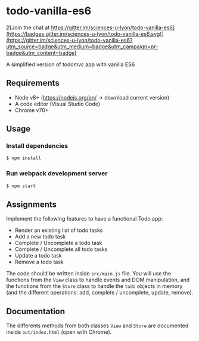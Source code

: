 # todo-vanilla-es6

[![Join the chat at https://gitter.im/sciences-u-lyon/todo-vanilla-es6](https://badges.gitter.im/sciences-u-lyon/todo-vanilla-es6.svg)](https://gitter.im/sciences-u-lyon/todo-vanilla-es6?utm_source=badge&utm_medium=badge&utm_campaign=pr-badge&utm_content=badge)

A simplified version of todomvc app with vanilla ES6

## Requirements

- Node v8+ (https://nodejs.org/en/ -> download current version)
- A code editor (Visual Studio Code)
- Chrome v70+

## Usage

### Install dependencies
```bash
$ npm install
```

### Run webpack development server
```bash
$ npm start
```

## Assignments

Implement the following features to have a functional Todo app:

- Render an existing list of todo tasks
- Add a new todo task
- Complete / Uncomplete a todo task
- Complete / Uncomplete all todo tasks
- Update a todo task
- Remove a todo task

The code should be written inside `src/main.js` file. You will use the functions from the `View` class to handle events and DOM manipulation, and the functions from the `Store` class to handle the `todo` objects in memory (and the different operations: add, complete / uncomplete, update, remove).

## Documentation

The differents methods from both classes `View` and `Store` are documented inside `out/index.html` (open with Chrome).
